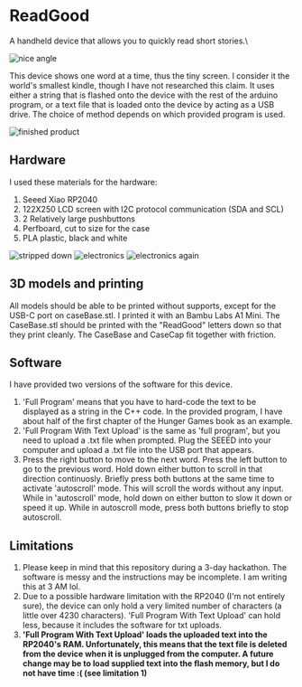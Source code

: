 # ReadGood
A handheld device that allows you to quickly read short stories.\

![nice angle](https://github.com/WillDoesBuild/ReadGood/blob/main/pictures/IMG_6320.JPG?raw=true)

This device shows one word at a time, thus the tiny screen. I consider it the world's smallest kindle, though I have not researched this claim. It uses either a string that is flashed onto the device with the rest of the arduino program, or a text file that is loaded onto the device by acting as a USB drive. The choice of method depends on which provided program is used.

![finished product](https://github.com/WillDoesBuild/ReadGood/blob/main/pictures/IMG_6295.JPG?raw=true)

## Hardware
I used these materials for the hardware:
1. Seeed Xiao RP2040
2. 122X250 LCD screen with I2C protocol communication (SDA and SCL)
3. 2 Relatively large pushbuttons
4. Perfboard, cut to size for the case
5. PLA plastic, black and white

![stripped down](https://github.com/WillDoesBuild/ReadGood/blob/main/pictures/IMG_6321.JPG?raw=true)
![electronics](https://github.com/WillDoesBuild/ReadGood/blob/main/pictures/IMG_6322.JPG?raw=true)
![electronics again](https://github.com/WillDoesBuild/ReadGood/blob/main/pictures/IMG_6323.JPG?raw=true)

## 3D models and printing
All models should be able to be printed without supports, except for the USB-C port on caseBase.stl. I printed it with an Bambu Labs A1 Mini. The CaseBase.stl should be printed with the "ReadGood" letters down so that they print cleanly. The CaseBase and CaseCap fit together with friction.

## Software
I have provided two versions of the software for this device. 
1. 'Full Program' means that you have to hard-code the text to be displayed as a string in the C++ code. In the provided program, I have about half of the first chapter of the Hunger Games book as an example.
2. 'Full Program With Text Upload' is the same as 'full program', but you need to upload a .txt file when prompted. Plug the SEEED into your computer and upload a .txt file into the USB port that appears.
3. Press the right button to move to the next word. Press the left button to go to the previous word. Hold down either button to scroll in that direction continuosly. Briefly press both buttons at the same time to activate 'autoscroll' mode. This will scroll the words without any input. While in 'autoscroll' mode, hold down on either button to slow it down or speed it up. While in autoscroll mode, press both buttons briefly to stop autoscroll.

## Limitations
1. Please keep in mind that this repository during a 3-day hackathon. The software is messy and the instructions may be incomplete. I am writing this at 3 AM lol.
2. Due to a possible hardware limitation with the RP2040 (I'm not entirely sure), the device can only hold a very limited number of characters (a little over 4230 characters). 'Full Program With Text Upload' can hold less, because it includes the software for txt uploads.
3. **'Full Program With Text Upload' loads the uploaded text into the RP2040's RAM. Unfortunately, this means that the text file is deleted from the device when it is unplugged from the computer. A future change may be to load supplied text into the flash memory, but I do not have time :( (see limitation 1)**
